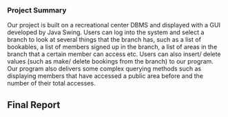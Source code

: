 ### Project Summary
Our project is built on a recreational center DBMS and displayed with a GUI developed by Java Swing. Users can log into the system and select a branch to look at several things that the branch has, such as a list of bookables, a list of members signed up in the branch, a list of areas in the branch that a certain member can access etc. Users can also insert/ delete values (such as make/ delete bookings from the branch) to our program. Our program also delivers some complex querying methods such as displaying members that have accessed a public area before and the number of their total accesses. 

## Final Report
[Report.pdf]:(resources/FinalReport.pdf)
